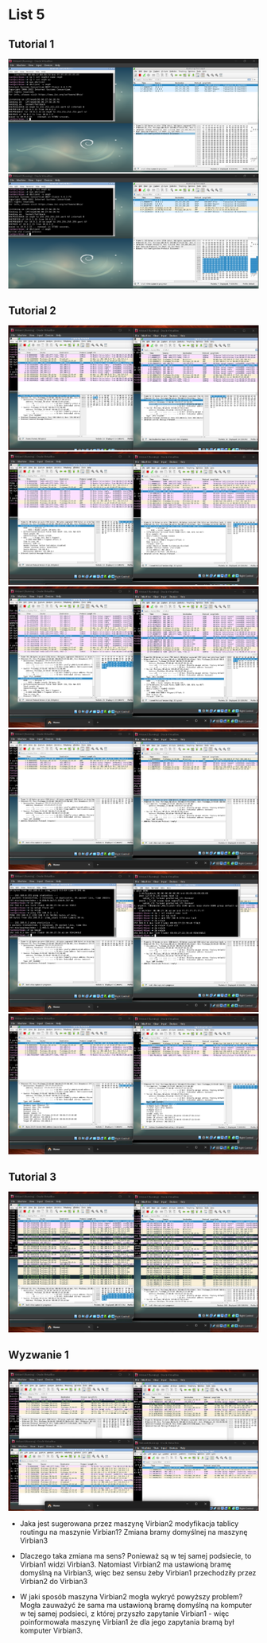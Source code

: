 # List 5
## Tutorial 1
![alt text](image.png)
![alt text](image-1.png)

## Tutorial 2
![alt text](image-2.png)
![alt text](image-3.png)
![alt text](image-4.png)
![alt text](image-5.png)
![alt text](image-6.png)
![alt text](image-7.png)

## Tutorial 3
![alt text](image-8.png)


## Wyzwanie 1
![alt text](image-9.png)

- Jaka jest sugerowana przez maszynę Virbian2 modyfikacja tablicy routingu na maszynie Virbian1?
Zmiana bramy domyślnej na maszynę Virbian3

- Dlaczego taka zmiana ma sens?
Ponieważ są w tej samej podsiecie, to Virbian1 widzi Virbian3. Natomiast Virbian2 ma ustawioną bramę domyślną na Virbian3, więc bez sensu żeby Virbian1 przechodziły przez Virbian2 do Virbian3

- W jaki sposób maszyna Virbian2 mogła wykryć powyższy problem?
Mogła zauważyć że sama ma ustawioną bramę domyślną na komputer w tej samej podsieci, z której przyszło zapytanie Virbian1 - więc poinformowała maszynę Virbian1 że dla jego zapytania bramą był komputer Virbian3.

